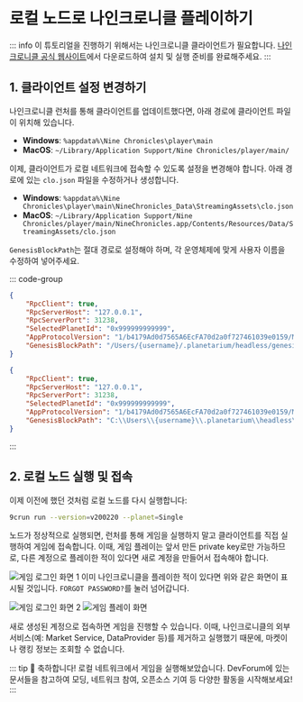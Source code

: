 # 로컬 노드로 나인크로니클 플레이하기

::: info
이 튜토리얼을 진행하기 위해서는 나인크로니클 클라이언트가 필요합니다. [나인크로니클 공식 웹사이트](https://nine-chronicles.com)에서 다운로드하여 설치 및 실행 준비를 완료해주세요.
:::

## 1. 클라이언트 설정 변경하기

나인크로니클 런처를 통해 클라이언트를 업데이트했다면, 아래 경로에 클라이언트 파일이 위치해 있습니다.

- **Windows**: `%appdata%\Nine Chronicles\player\main`
- **MacOS**: `~/Library/Application Support/Nine Chronicles/player/main/`

이제, 클라이언트가 로컬 네트워크에 접속할 수 있도록 설정을 변경해야 합니다. 아래 경로에 있는 `clo.json` 파일을 수정하거나 생성합니다.

- **Windows**: `%appdata%\Nine Chronicles\player\main\NineChronicles_Data\StreamingAssets\clo.json`
- **MacOS**: `~/Library/Application Support/Nine Chronicles/player/main/NineChronicles.app/Contents/Resources/Data/StreamingAssets/clo.json`

`GenesisBlockPath`는 절대 경로로 설정해야 하며, 각 운영체제에 맞게 사용자 이름을 수정하여 넣어주세요.

::: code-group
```json [clo.json (MacOS)]
{
    "RpcClient": true,
    "RpcServerHost": "127.0.0.1",
    "RpcServerPort": 31238,
    "SelectedPlanetId": "0x999999999999",
    "AppProtocolVersion": "1/b4179Ad0d7565A6EcFA70d2a0f727461039e0159/MEUCIQDvIIp8IKCpjKojE8LzgYZzeRg9fUPl.sWHrowzHhmrxgIgBhTkSRc8BHXZwwIAwBQN8J3wGlAbOD7FRyp8bA6OH6Y=",
    "GenesisBlockPath": "/Users/{username}/.planetarium/headless/genesis-block/genesis-block-for-single"
}
```

```json [clo.json (Windows)]
{
    "RpcClient": true,
    "RpcServerHost": "127.0.0.1",
    "RpcServerPort": 31238,
    "SelectedPlanetId": "0x999999999999",
    "AppProtocolVersion": "1/b4179Ad0d7565A6EcFA70d2a0f727461039e0159/MEUCIQDvIIp8IKCpjKojE8LzgYZzeRg9fUPl.sWHrowzHhmrxgIgBhTkSRc8BHXZwwIAwBQN8J3wGlAbOD7FRyp8bA6OH6Y=",
    "GenesisBlockPath": "C:\\Users\\{username}\\.planetarium\\headless\\genesis-block\\genesis-block-for-single"
}
```
:::

## 2. 로컬 노드 실행 및 접속

이제 이전에 했던 것처럼 로컬 노드를 다시 실행합니다:

```sh
9crun run --version=v200220 --planet=Single
```

노드가 정상적으로 실행되면, 런처를 통해 게임을 실행하지 말고 클라이언트를 직접 실행하여 게임에 접속합니다. 이때, 게임 플레이는 앞서 만든 private key로만 가능하므로, 다른 계정으로 플레이한 적이 있다면 새로 계정을 만들어서 접속해야 합니다.

![게임 로그인 화면 1](/images/network/login1.png)
이미 나인크로니클을 플레이한 적이 있다면 위와 같은 화면이 표시될 것입니다. `FORGOT PASSWORD?`를 눌러 넘어갑니다.

![게임 로그인 화면 2](/images/network/login2.png)
![게임 플레이 화면](/images/network/game.jpeg)

새로 생성된 계정으로 접속하면 게임을 진행할 수 있습니다. 이때, 나인크로니클의 외부 서비스(예: Market Service, DataProvider 등)를 제거하고 실행했기 때문에, 마켓이나 랭킹 정보는 조회할 수 없습니다.

::: tip :tada:
축하합니다! 로컬 네트워크에서 게임을 실행해보았습니다. DevForum에 있는 문서들을 참고하여 모딩, 네트워크 참여, 오픈소스 기여 등 다양한 활동을 시작해보세요!
:::
